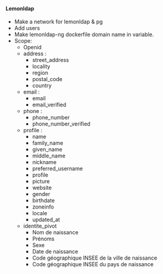 #### Lemonldap
- Make a network for lemonldap & pg
- Add users
- Make lemonldap-ng dockerfile domain name in variable.
- Scope: 
    + Openid
    + address : 
        * street_address
        * locality
        * region
        * postal_code
        * country
    + email : 
        * email 
        * email_verified
    + phone : 
        * phone_number 
        * phone_number_verified
    + profile : 
        * name 
        * family_name 
        * given_name 
        * middle_name 
        * nickname 
        * preferred_username 
        * profile 
        * picture 
        * website 
        * gender 
        * birthdate 
        * zoneinfo 
        * locale 
        * updated_at
    + identite_pivot
        * Nom de naissance
        * Prénoms
        * Sexe
        * Date de naissance
        * Code géographique INSEE de la ville de naissance
        * Code géographique INSEE du pays de naissance
